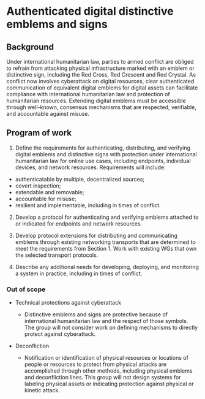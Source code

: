 # Authenticated digital distinctive emblems and signs

## Background

Under international humanitarian law, parties to armed conflict are obliged to refrain from attacking physical infrastructure marked with an emblem or distinctive sign, including the Red Cross, Red Crescent and Red Crystal. As conflict now involves cyberattack on digital resources, clear authenticated communication of equivalent digital emblems for digital assets can facilitate compliance with international humanitarian law and protection of humanitarian resources. Extending digital emblems must be accessible through well-known, consensus mechanisms that are respected, verifiable, and accountable against misuse.

## Program of work

1. Define the requirements for authenticating, distributing, and verifying digital emblems and distinctive signs with protection under international humanitarian law for online use cases, including endpoints, individual devices, and network resources. Requirements will include: 
* authenticatable by multiple, decentralized sources; 
* covert inspection; 
* extendable and removable; 
* accountable for misuse; 
* resilient and implementable, including in times of conflict.

2. Develop a protocol for authenticating and verifying emblems attached to or indicated for endpoints and network resources.

3. Develop protocol extensions for distributing and communicating emblems through existing networking transports that are determined to meet the requirements from Section 1. Work with existing WGs that own the selected transport protocols.

4. Describe any additional needs for developing, deploying, and monitoring a system in practice, including in times of conflict.

### Out of scope

* Technical protections against cyberattack 
  * Distinctive emblems and signs are protective because of international humanitarian law and the respect of those symbols. The group will not consider work on defining mechanisms to directly protect against cyberattack.

* Deconfliction
  * Notification or identification of physical resources or locations of people or resources to protect from physical attacks are accomplished through other methods, including physical emblems and deconfliction lines. This group will not design systems for labeling physical assets or indicating protection against physical or kinetic attack.

